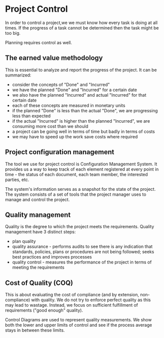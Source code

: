 # Project Control
In order to control a project,we we must know how every task is doing at all times. If the progress of a task cannot be determined then the task might be too big.

Planning requires control as well.

## The earned value methodology
This is essential to analyze and report the progress of the project. It can be summarized:
- consider the concepts of "Done" and "Incurred"
- we have the planned "Done" and "Incurred" for a certain date
- we also have the planned "Incurred" and actual "Incurred" for that certain date
- each of these concepts are measured in monetary units
- if the planned "Done" is less than the actual "Done", we are progressing less than expected
- if the actual "Incurred" is higher than the planned "Incurred", we are consuming more cost than we should
- a project can be going well in terms of time but badly in terms of costs
- we may have to speed up the work save costs where required

## Project configuration management
The tool we use for project control is Configuration Management System. It provides us a way to keep track of each element registered at every point in time - the status of each document, each team member, the interested parties, etc.

The system's information serves as a snapshot for the state of the project. The system consists of a set of tools that the project manager uses to manage and control the project.

## Quality management
Quality is the degree to which the project meets the requirements. Quality management have 3 distinct steps:
- plan quality
- quality assurance - performs audits to see there is any indication that standards, policies, plans or procedures are not being followed; seeks best practices and improves processes
- quality control - measures the performance of the project in terms of meeting the requirements

## Cost of Quality (COQ)
This is about evaluating the cost of compliance (and by extension, non-compliance) with quality. We do not try to enforce perfect quality as this may lead to wastage. Instead, we focus on sufficient fulfillment of requirements ("good enough" quality).

Control Diagrams are used to represent quality measurements. We show both the lower and upper limits of control and see if the process average stays in between these limits.
